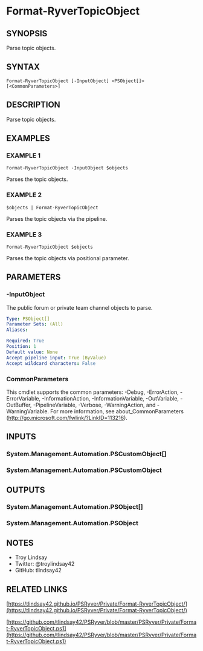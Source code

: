 # Format-RyverTopicObject

## SYNOPSIS
Parse topic objects.

## SYNTAX

```
Format-RyverTopicObject [-InputObject] <PSObject[]> [<CommonParameters>]
```

## DESCRIPTION
Parse topic objects.

## EXAMPLES

### EXAMPLE 1
```
Format-RyverTopicObject -InputObject $objects
```

Parses the topic objects.

### EXAMPLE 2
```
$objects | Format-RyverTopicObject
```

Parses the topic objects via the pipeline.

### EXAMPLE 3
```
Format-RyverTopicObject $objects
```

Parses the topic objects via positional parameter.

## PARAMETERS

### -InputObject
The public forum or private team channel objects to parse.

```yaml
Type: PSObject[]
Parameter Sets: (All)
Aliases:

Required: True
Position: 1
Default value: None
Accept pipeline input: True (ByValue)
Accept wildcard characters: False
```

### CommonParameters
This cmdlet supports the common parameters: -Debug, -ErrorAction, -ErrorVariable, -InformationAction, -InformationVariable, -OutVariable, -OutBuffer, -PipelineVariable, -Verbose, -WarningAction, and -WarningVariable.
For more information, see about_CommonParameters (http://go.microsoft.com/fwlink/?LinkID=113216).

## INPUTS

### System.Management.Automation.PSCustomObject[]
### System.Management.Automation.PSCustomObject
## OUTPUTS

### System.Management.Automation.PSObject[]
### System.Management.Automation.PSObject
## NOTES
- Troy Lindsay
- Twitter: @troylindsay42
- GitHub: tlindsay42

## RELATED LINKS

[https://tlindsay42.github.io/PSRyver/Private/Format-RyverTopicObject/](https://tlindsay42.github.io/PSRyver/Private/Format-RyverTopicObject/)

[https://github.com/tlindsay42/PSRyver/blob/master/PSRyver/Private/Format-RyverTopicObject.ps1](https://github.com/tlindsay42/PSRyver/blob/master/PSRyver/Private/Format-RyverTopicObject.ps1)

